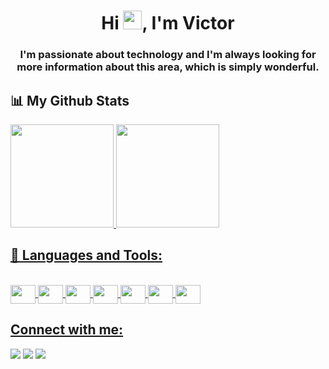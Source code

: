 <h1 align="center">Hi <img src="https://raw.githubusercontent.com/MartinHeinz/MartinHeinz/master/wave.gif" width="30px">, I'm Victor</h1>
<h3 align="center">I'm passionate about technology and I'm always looking for more information about this area, which is simply wonderful.</h3>



## 📊 My Github Stats

<div>
   <a href="#">
   <img height="165em" src="https://github-readme-stats.vercel.app/api?username=victorugo16&show_icons=true&theme=dark&include_all_commits=true&count_private=true"/>
   <img height="165em" src="https://github-readme-stats.vercel.app/api/top-langs/?username=victorugo1&layout=compact&langs_count=16&theme=dark"/>

</div>
   
 ## 🚀 Languages and Tools:
   
<div style="display: inline_block"><br>
   <img align="center"  height="30" width="40" src="https://cdn.jsdelivr.net/gh/devicons/devicon/icons/javascript/javascript-original.svg" />
   <img align="center"  height="30" width="40" src="https://cdn.jsdelivr.net/gh/devicons/devicon/icons/html5/html5-original.svg" />
   <img align="center"  height="30" width="40" src="https://cdn.jsdelivr.net/gh/devicons/devicon/icons/css3/css3-original.svg" />
   <img align="center"  height="30" width="40" src="https://cdn.jsdelivr.net/gh/devicons/devicon/icons/react/react-original.svg" />
   <img align="center"  height="30" width="40" src="https://cdn.jsdelivr.net/gh/devicons/devicon/icons/nodejs/nodejs-original-wordmark.svg" />
   <img align="center"  height="30" width="40" src="https://cdn.jsdelivr.net/gh/devicons/devicon/icons/java/java-original.svg" />
   <img align="center"  height="30" width="40" src="https://cdn.jsdelivr.net/gh/devicons/devicon/icons/mysql/mysql-original-wordmark.svg" />
</div>
   
  ##  Connect with me:
   
<div> 
   <a href="https://www.linkedin.com/in/victor-hugo-385631211/" target="_blank"><img src="https://img.shields.io/badge/-LinkedIn-%230077B5?style=for-the-badge&logo=linkedin&logoColor=white" target="_blank"></a>
   <a href = "mailto:victorhugobampi@gmail.com"><img src="https://img.shields.io/badge/-Gmail-%23333?style=for-the-badge&logo=gmail&logoColor=white" target="_blank"></a>
  <a href="https://instagram.com/vic_torugo16" target="_blank"><img src="https://img.shields.io/badge/-Instagram-%23E4405F?style=for-the-badge&logo=instagram&logoColor=white" target="_blank"></a>  
</div>
          
          
                                  
                                                                                                                                 
                                                                                                                           
   
            

